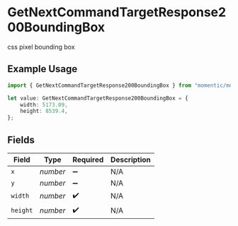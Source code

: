 # GetNextCommandTargetResponse200BoundingBox

css pixel bounding box

## Example Usage

```typescript
import { GetNextCommandTargetResponse200BoundingBox } from "momentic/models/operations";

let value: GetNextCommandTargetResponse200BoundingBox = {
    width: 5173.09,
    height: 8539.4,
};
```

## Fields

| Field              | Type               | Required           | Description        |
| ------------------ | ------------------ | ------------------ | ------------------ |
| `x`                | *number*           | :heavy_minus_sign: | N/A                |
| `y`                | *number*           | :heavy_minus_sign: | N/A                |
| `width`            | *number*           | :heavy_check_mark: | N/A                |
| `height`           | *number*           | :heavy_check_mark: | N/A                |